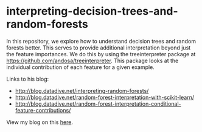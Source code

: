 # interpreting-decision-trees-and-random-forests

In this repository, we explore how to understand decision trees and random forests better. This serves to provide additional interpretation beyond just the feature importances. We do this by using the treeinterpreter package at https://github.com/andosa/treeinterpreter. This package looks at the individual contribution of each feature for a given example.

Links to his blog:
- http://blog.datadive.net/interpreting-random-forests/
- http://blog.datadive.net/random-forest-interpretation-with-scikit-learn/
- http://blog.datadive.net/random-forest-interpretation-conditional-feature-contributions/

View my blog on this [here](http://engineering.pivotal.io/post/interpreting-decision-trees-and-random-forests/). 
